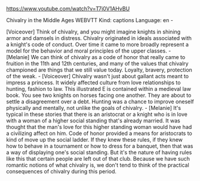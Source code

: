 https://www.youtube.com/watch?v=T7j0V1AHvBU 

Chivalry in the Middle Ages WEBVTT Kind: captions Language: en - 

[Voiceover] Think of chivalry, and you might imagine knights in shining armor and damsels in distress. Chivalry originated in ideals associated with a knight's code of conduct. Over time it came to more broadly represent a model for the behavior and moral principles of the upper classes. - [Melanie] We can think of chivalry as a code of honor that really came to fruition in the 11th and 12th centuries, and many of the values that chivalry championed are things that we still value today. Loyalty, bravery, protection of the weak. - [Voiceover] Chivalry wasn't just about gallant acts meant to impress a princess. It widely affected culture from love relationships to hunting, fashion to law. This illustrated E is contained within a medieval law book. You see two knights on horses facing one another. They are about to settle a disagreement over a debt. Hunting was a chance to improve oneself physically and mentally, not unlike the goals of chivalry. - [Melanie] It's typical in these stories that there is an aristocrat or a knight who is in love with a woman of a higher social standing that's already married. It was thought that the man's love for this higher standing woman would have had a civilizing affect on him. Code of honor provided a means for aristocrats to kind of move up the social ladder. If they knew these rules, if they knew how to behave in a tournament or how to dress for a banquet, then that was a way of displaying one's social standing. But it's the nature of having rules like this that certain people are left out of that club. Because we have such romantic notions of what chivalry is, we don't tend to think of the practical consequences of chivalry during this period. 